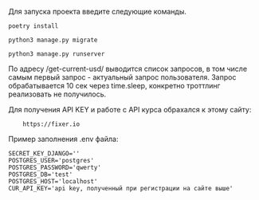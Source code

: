 Для запуска проекта введите следующие команды.

    poetry install 

    python3 manage.py migrate

    python3 manage.py runserver

По адресу /get-current-usd/ выводится список запросов, в том числе самым первый запрос - актуальный запрос пользователя. Запрос обрабатывается 10 сек через time.sleep, конкретно троттлинг реализовать не получилось.

Для получения API KEY и работе с API курса обрахался к этому сайту:
        
        https://fixer.io

Пример заполнения .env файла:

    SECRET_KEY_DJANGO=''
    POSTGRES_USER='postgres'
    POSTGRES_PASSWORD='qwerty'
    POSTGRES_DB='test'
    POSTGRES_HOST='localhost'
    CUR_API_KEY='api key, полученный при регистрации на сайте выше'
